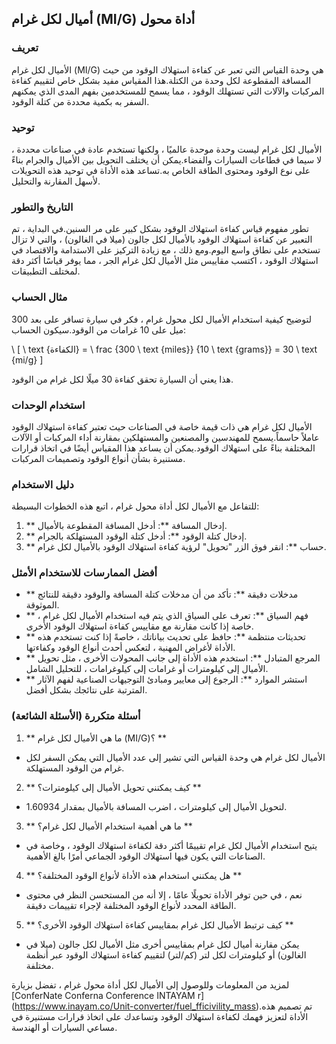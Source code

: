 ## أميال لكل غرام (MI/G) أداة محول

### تعريف
الأميال لكل غرام (MI/G) هي وحدة القياس التي تعبر عن كفاءة استهلاك الوقود من حيث المسافة المقطوعة لكل وحدة من الكتلة.هذا المقياس مفيد بشكل خاص لتقييم كفاءة المركبات والآلات التي تستهلك الوقود ، مما يسمح للمستخدمين بفهم المدى الذي يمكنهم السفر به بكمية محددة من كتلة الوقود.

### توحيد
الأميال لكل غرام ليست وحدة موحدة عالميًا ، ولكنها تستخدم عادة في صناعات محددة ، لا سيما في قطاعات السيارات والفضاء.يمكن أن يختلف التحويل بين الأميال والجرام بناءً على نوع الوقود ومحتوى الطاقة الخاص به.تساعد هذه الأداة في توحيد هذه التحويلات لأسهل المقارنة والتحليل.

### التاريخ والتطور
تطور مفهوم قياس كفاءة استهلاك الوقود بشكل كبير على مر السنين.في البداية ، تم التعبير عن كفاءة استهلاك الوقود بالأميال لكل جالون (ميلا في الغالون) ، والتي لا تزال تستخدم على نطاق واسع اليوم.ومع ذلك ، مع زيادة التركيز على الاستدامة والاقتصاد في استهلاك الوقود ، اكتسب مقاييس مثل الأميال لكل غرام الجر ، مما يوفر قياسًا أكثر دقة لمختلف التطبيقات.

### مثال الحساب
لتوضيح كيفية استخدام الأميال لكل محول غرام ، فكر في سيارة تسافر على بعد 300 ميل على 10 غرامات من الوقود.سيكون الحساب:

\ [
\ text {الكفاءة} = \ frac {300 \ text {miles}} {10 \ text {grams}} = 30 \ text {mi/g}
\]

هذا يعني أن السيارة تحقق كفاءة 30 ميلًا لكل غرام من الوقود.

### استخدام الوحدات
الأميال لكل غرام هي ذات قيمة خاصة في الصناعات حيث تعتبر كفاءة استهلاك الوقود عاملاً حاسماً.يسمح للمهندسين والمصنعين والمستهلكين بمقارنة أداء المركبات أو الآلات المختلفة بناءً على استهلاك الوقود.يمكن أن يساعد هذا المقياس أيضًا في اتخاذ قرارات مستنيرة بشأن أنواع الوقود وتصميمات المركبات.

### دليل الاستخدام
للتفاعل مع الأميال لكل أداة محول غرام ، اتبع هذه الخطوات البسيطة:

1. ** إدخال المسافة **: أدخل المسافة المقطوعة بالأميال.
2. ** إدخال كتلة الوقود **: أدخل كتلة الوقود المستهلكة بالجرام.
3. ** حساب **: انقر فوق الزر "تحويل" لرؤية كفاءة استهلاك الوقود بالأميال لكل غرام.

### أفضل الممارسات للاستخدام الأمثل
- ** مدخلات دقيقة **: تأكد من أن مدخلات كتلة المسافة والوقود دقيقة للنتائج الموثوقة.
- ** فهم السياق **: تعرف على السياق الذي يتم فيه استخدام الأميال لكل غرام ، خاصة إذا كانت مقارنة مع مقاييس كفاءة استهلاك الوقود الأخرى.
- ** تحديثات منتظمة **: حافظ على تحديث بياناتك ، خاصةً إذا كنت تستخدم هذه الأداة لأغراض المهنية ، لتعكس أحدث أنواع الوقود وكفاءتها.
- ** المرجع المتبادل **: استخدم هذه الأداة إلى جانب المحولات الأخرى ، مثل تحويل الأميال إلى كيلومترات أو غرامات إلى كيلوغرامات ، للتحليل الشامل.
- ** استشر الموارد **: الرجوع إلى معايير ومبادئ التوجيهات الصناعية لفهم الآثار المترتبة على نتائجك بشكل أفضل.

### أسئلة متكررة (الأسئلة الشائعة)

1. ** ما هي الأميال لكل غرام (MI/G)؟ **
- الأميال لكل غرام هي وحدة القياس التي تشير إلى عدد الأميال التي يمكن السفر لكل غرام من الوقود المستهلكة.

2. ** كيف يمكنني تحويل الأميال إلى كيلومترات؟ **
- لتحويل الأميال إلى كيلومترات ، اضرب المسافة بالأميال بمقدار 1.60934.

3. ** ما هي أهمية استخدام الأميال لكل غرام؟ **
- يتيح استخدام الأميال لكل غرام تقييمًا أكثر دقة لكفاءة استهلاك الوقود ، وخاصة في الصناعات التي يكون فيها استهلاك الوقود الجماعي أمرًا بالغ الأهمية.

4. ** هل يمكنني استخدام هذه الأداة لأنواع الوقود المختلفة؟ **
- نعم ، في حين توفر الأداة تحويلًا عامًا ، إلا أنه من المستحسن النظر في محتوى الطاقة المحدد لأنواع الوقود المختلفة لإجراء تقييمات دقيقة.

5. ** كيف ترتبط الأميال لكل غرام بمقاييس كفاءة استهلاك الوقود الأخرى؟ **
- يمكن مقارنة أميال لكل غرام بمقاييس أخرى مثل الأميال لكل جالون (ميلا في الغالون) أو كيلومترات لكل لتر (كم/لتر) لتقييم كفاءة استهلاك الوقود عبر أنظمة مختلفة.

لمزيد من المعلومات وللوصول إلى الأميال لكل أداة محول غرام ، تفضل بزيارة [ConferNate Conferna Conference INTAYAM r] (https://www.inayam.co/Unit-converter/fuel_fficivility_mass).تم تصميم هذه الأداة لتعزيز فهمك لكفاءة استهلاك الوقود وتساعدك على اتخاذ قرارات مستنيرة في مساعي السيارات أو الهندسة.